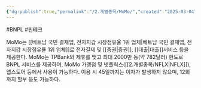 ```yaml
---
{"dg-publish":true,"permalink":"/2.개별종목/MoMo/","created":"2025-03-04T14:04:32.067+09:00","updated":"2025-07-29T21:37:04.932+09:00"}
---
```


#BNPL #핀테크 

MoMo는 [[베트남 국민 결재앱, 전자지갑 시장점유율 1위 업체\|베트남 국민 결재앱, 전자지갑 시장점유율 1위 업체]]로 전자결제 및 [[증권\|증권]], [[대출\|대출]]서비스 등을 제공한다. MoMo는 TPBank와 제휴를 맺고 최대 2000만 동(약 782달러) 한도로 BNPL 서비스를 제공하며, MoMo 가맹점 및 넷플릭스([[2.개별종목/NFLX\|NFLX]]), 앱스토어 등에서 사용이 가능하다. 이용 시 45일까지는 이자가 발생하지 않으며, 12회까지 할부 등도 가능하다.